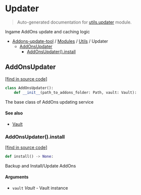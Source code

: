 # Updater

> Auto-generated documentation for [utils.updater](https://github.com/alchem1ster/AddOns-Update-Tool/blob/master/utils/updater.py) module.

Ingame AddOns update and caching logic

- [Addons-update-tool](../README.md#addons-update-tool) / [Modules](../MODULES.md#addons-update-tool-modules) / [Utils](index.md#utils) / Updater
    - [AddOnsUpdater](#addonsupdater)
        - [AddOnsUpdater().install](#addonsupdaterinstall)

## AddOnsUpdater

[[find in source code]](https://github.com/alchem1ster/AddOns-Update-Tool/blob/master/utils/updater.py#L19)

```python
class AddOnsUpdater():
    def __init__(path_to_addons_folder: Path, vault: Vault):
```

The base class of AddOns updating service

#### See also

- [Vault](vault.md#vault)

### AddOnsUpdater().install

[[find in source code]](https://github.com/alchem1ster/AddOns-Update-Tool/blob/master/utils/updater.py#L143)

```python
def install() -> None:
```

Backup and Install/Update AddOns

#### Arguments

- `vault` *Vault* - Vault instance
